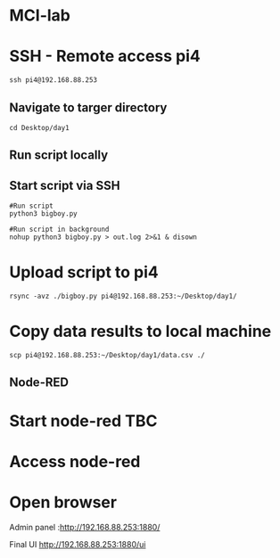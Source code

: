 # MCI-lab

# SSH - Remote access pi4

```
ssh pi4@192.168.88.253
```

## Navigate to targer directory

```
cd Desktop/day1
```

## Run script locally

## Start script via SSH

```
#Run script
python3 bigboy.py

#Run script in background
nohup python3 bigboy.py > out.log 2>&1 & disown
```

# Upload script to pi4

```
rsync -avz ./bigboy.py pi4@192.168.88.253:~/Desktop/day1/
```

# Copy data results to local machine

```
scp pi4@192.168.88.253:~/Desktop/day1/data.csv ./

```

## Node-RED

# Start node-red TBC

# Access node-red

# Open browser

Admin panel :http://192.168.88.253:1880/

Final UI http://192.168.88.253:1880/ui
